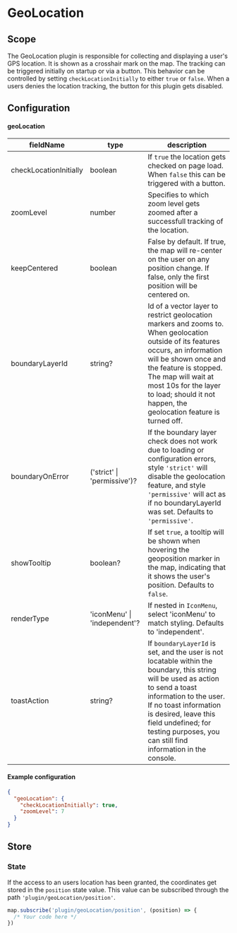 # GeoLocation

## Scope

The GeoLocation plugin is responsible for collecting and displaying a user's GPS location. It is shown as a crosshair mark on the map.
The tracking can be triggered initially on startup or via a button. This behavior can be controlled by setting `checkLocationInitially` to
either `true` or `false`. When a users denies the location tracking, the button for this plugin gets disabled.

## Configuration

#### geoLocation

| fieldName              | type    | description                                                                                                                                                                                                                                                                                         |
| ---------------------- | ------- | --------------------------------------------------------------------------------------------------------------------------------------------------------------------------------------------------------------------------------------------------------------------------------------------------- |
| checkLocationInitially | boolean | If `true` the location gets checked on page load. When `false` this can be triggered with a button.                                                                                                                                                                                                 |
| zoomLevel              | number  | Specifies to which zoom level gets zoomed after a successfull tracking of the location.                                                                                                                                                                                                             |
| keepCentered           | boolean | False by default. If true, the map will re-center on the user on any position change. If false, only the first position will be centered on.                                                                                                                                                        |
| boundaryLayerId        | string? | Id of a vector layer to restrict geolocation markers and zooms to. When geolocation outside of its features occurs, an information will be shown once and the feature is stopped. The map will wait at most 10s for the layer to load; should it not happen, the geolocation feature is turned off. |
| boundaryOnError | ('strict' \| 'permissive')? | If the boundary layer check does not work due to loading or configuration errors, style `'strict'` will disable the geolocation feature, and style `'permissive'` will act as if no boundaryLayerId was set. Defaults to `'permissive'`. |
| showTooltip | boolean? | If set `true`, a tooltip will be shown when hovering the geoposition marker in the map, indicating that it shows the user's position. Defaults to `false`. |
| renderType | 'iconMenu' \| 'independent'? | If nested in `IconMenu`, select 'iconMenu' to match styling. Defaults to 'independent'. |
| toastAction            | string? | If `boundaryLayerId` is set, and the user is not locatable within the boundary, this string will be used as action to send a toast information to the user. If no toast information is desired, leave this field undefined; for testing purposes, you can still find information in the console.    |

#### Example configuration

```json
{
  "geoLocation": {
    "checkLocationInitially": true,
    "zoomLevel": 7
  }
}
```

## Store

### State

If the access to an users location has been granted, the coordinates get stored in the `position` state value. This value can be subscribed through the path `'plugin/geoLocation/position'`.

```js
map.subscribe('plugin/geoLocation/position', (position) => {
  /* Your code here */
})
```
